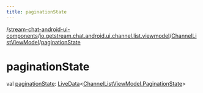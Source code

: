 ```yaml
---
title: paginationState
---
```

/[stream-chat-android-ui-components](../../index.md)/[io.getstream.chat.android.ui.channel.list.viewmodel](../index.md)/[ChannelListViewModel](index.md)/[paginationState](paginationState.md)  
  
  
  
# paginationState  
val [paginationState](paginationState.md): [LiveData](https://developer.android.com/reference/kotlin/androidx/lifecycle/LiveData.html)&lt;[ChannelListViewModel.PaginationState](PaginationState/index.md)&gt;
